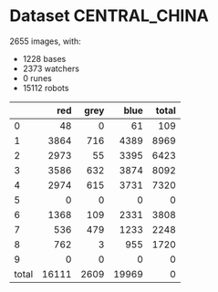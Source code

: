 # Dataset CENTRAL_CHINA

2655 images, with:

 - 1228 bases
 - 2373 watchers
 - 0 runes
 - 15112 robots

|       |   red |   grey |   blue |   total |
|:------|------:|-------:|-------:|--------:|
| 0     |    48 |      0 |     61 |     109 |
| 1     |  3864 |    716 |   4389 |    8969 |
| 2     |  2973 |     55 |   3395 |    6423 |
| 3     |  3586 |    632 |   3874 |    8092 |
| 4     |  2974 |    615 |   3731 |    7320 |
| 5     |     0 |      0 |      0 |       0 |
| 6     |  1368 |    109 |   2331 |    3808 |
| 7     |   536 |    479 |   1233 |    2248 |
| 8     |   762 |      3 |    955 |    1720 |
| 9     |     0 |      0 |      0 |       0 |
| total | 16111 |   2609 |  19969 |       0 |


